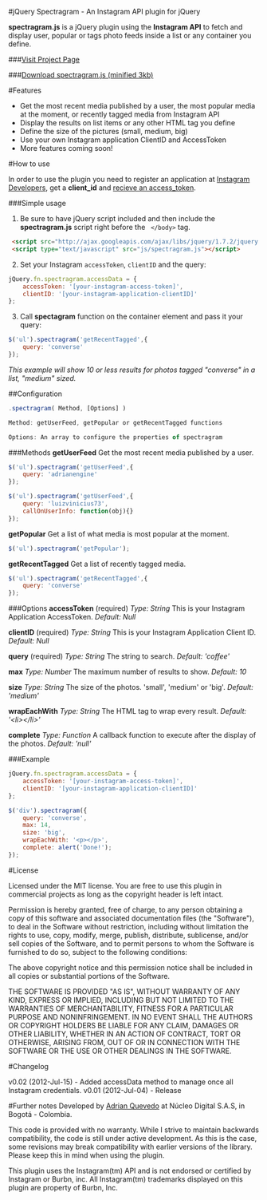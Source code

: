 #jQuery Spectragram - An Instagram API plugin for jQuery

**spectragram.js** is a jQuery plugin using the **Instagram API** to fetch and display user, popular or tags photo feeds inside a list or any container you define.

###[Visit Project Page](http://lab.adrianquevedo.com/jquery-spectragram)

###[Download spectragram.js (minified 3kb)](https://raw.github.com/adrianengine/jquery-spectragram/master/spectragram.min.js)


#Features

* Get the most recent media published by a user, the most popular media at the moment, or recently tagged media from Instagram API
* Display the results on list items or any other HTML tag you define
* Define the size of the pictures (small, medium, big)
* Use your own Instagram application ClientID and AccessToken
* More features coming soon!

#How to use

In order to use the plugin you need to register an application at [Instagram Developers](http://instagram.com/developer/), get a **client_id** and [recieve an access_token](http://instagram.com/developer/authentication/).

###Simple usage

1. Be sure to have jQuery script included and then include the **spectragram.js** script right before the ``` </body>``` tag.

```html
 <script src="http://ajax.googleapis.com/ajax/libs/jquery/1.7.2/jquery.min.js"></script>
 <script type="text/javascript" src="js/spectragram.js"></script>
```

2. Set your Instagram ```accessToken```, ```clientID``` and the query:

```javascript
jQuery.fn.spectragram.accessData = {
	accessToken: '[your-instagram-access-token]',
	clientID: '[your-instagram-application-clientID]'
};
```
3. Call **spectagram** function on the container element and pass it your query:

```javascript
$('ul').spectragram('getRecentTagged',{
	query: 'converse'
});
```

*This example will show 10 or less results for photos tagged "converse" in a list, "medium" sized.*

##Configuration

```javascript
.spectragram( Method, [Options] )

Method: getUserFeed, getPopular or getRecentTagged functions

Options: An array to configure the properties of spectragram
```
###Methods
**getUserFeed**
Get the most recent media published by a user.

```javascript
$('ul').spectragram('getUserFeed',{
	query: 'adrianengine'
});

$('ul').spectragram('getUserFeed',{
	query: 'luizvinicius73',
	callOnUserInfo: function(obj){}
});
```

**getPopular**
Get a list of what media is most popular at the moment.

```javascript
$('ul').spectragram('getPopular');
```

**getRecentTagged**
Get a list of recently tagged media.

```javascript
$('ul').spectragram('getRecentTagged',{
	query: 'converse'
});
```

###Options
**accessToken** (required)
*Type: String*
This is your Instagram Application AccessToken. *Default: Null*

**clientID** (required)
*Type: String*
This is your Instagram Application Client ID. *Default: Null*

**query** (required)
*Type: String*
The string to search. *Default: 'coffee'*

**max**
*Type: Number*
The maximum number of results to show. *Default: 10*

**size**
*Type: String*
The size of the photos. 'small', 'medium' or 'big'. *Default: 'medium'*

**wrapEachWith**
*Type: String*
The HTML tag to wrap every result. *Default: '\<li>\</li>'*

**complete**
*Type: Function*
A callback function to execute after the display of the photos. *Default: 'null'*

###Example
```javascript
jQuery.fn.spectragram.accessData = {
	accessToken: '[your-instagram-access-token]',
	clientID: '[your-instagram-application-clientID]'
};

$('div').spectragram({
	query: 'converse',
	max: 14,
	size: 'big',
	wrapEachWith: '<p></p>',
	complete: alert('Done!');
});
```

#License

Licensed under the MIT license. You are free to use this plugin in commercial projects as long as the copyright header is left intact.

Permission is hereby granted, free of charge, to any person obtaining a copy of this software and associated documentation files (the "Software"), to deal in the Software without restriction, including without limitation the rights to use, copy, modify, merge, publish, distribute, sublicense, and/or sell copies of the Software, and to permit persons to whom the Software is furnished to do so, subject to the following conditions:

The above copyright notice and this permission notice shall be included in all copies or substantial portions of the Software.

THE SOFTWARE IS PROVIDED "AS IS", WITHOUT WARRANTY OF ANY KIND, EXPRESS OR IMPLIED, INCLUDING BUT NOT LIMITED TO THE WARRANTIES OF MERCHANTABILITY, FITNESS FOR A PARTICULAR PURPOSE AND NONINFRINGEMENT. IN NO EVENT SHALL THE AUTHORS OR COPYRIGHT HOLDERS BE LIABLE FOR ANY CLAIM, DAMAGES OR OTHER LIABILITY, WHETHER IN AN ACTION OF CONTRACT, TORT OR OTHERWISE, ARISING FROM, OUT OF OR IN CONNECTION WITH THE SOFTWARE OR THE USE OR OTHER DEALINGS IN THE SOFTWARE.

#Changelog

v0.02 (2012-Jul-15) - Added accessData method to manage once all Instagram credentials.
v0.01 (2012-Jul-04) - Release

#Further notes
Developed by [Adrian Quevedo](http://adrianquevedo.com) at Núcleo Digital S.A.S, in Bogotá - Colombia.

This code is provided with no warranty. While I strive to maintain backwards compatibility, the code is still under active development. As this is the case, some revisions may break compatibility with earlier versions of the library. Please keep this in mind when using the plugin.

This plugin uses the Instagram(tm) API and is not endorsed or certified by Instagram or Burbn, inc. All Instagram(tm) trademarks displayed on this plugin are property of Burbn, Inc.
